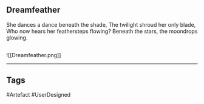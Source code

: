 ## Dreamfeather
She dances a dance beneath the shade,
The twilight shroud her only blade,
Who now hears her feathersteps flowing?
Beneath the stars, the moondrops glowing.
## 
![[Dreamfeather.png]]

---
## Tags
#Artefact
#UserDesigned 